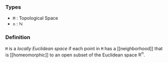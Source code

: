 ### Types
- `M` : Topological Space
- `n` : $\mathbb{N}$
### Definition
`M` is a *locally Euclidean space* if each point in `M` has a [[neighborhood]] that is [[homeomorphic]] to an open subset of the Euclidean space $\mathbb{R}^n$. 